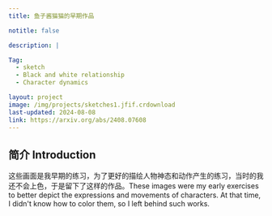 ```yaml
---
title: 鱼子酱猫猫的早期作品

notitle: false

description: |

Tag:
  - sketch
  - Black and white relationship
  - Character dynamics

layout: project
image: /img/projects/sketches1.jfif.crdownload
last-updated: 2024-08-08
link: https://arxiv.org/abs/2408.07608
---
```


## 简介 Introduction
这些画面是我早期的练习，为了更好的描绘人物神态和动作产生的练习，当时的我还不会上色，于是留下了这样的作品。These images were my early exercises to better depict the expressions and movements of characters. At that time, I didn't know how to color them, so I left behind such works.
